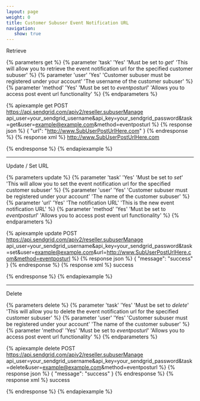 ```yaml
---
layout: page
weight: 0
title: Customer Subuser Event Notification URL
navigation:
   show: true
---
```


<page-anchor el="h2">
Retrieve
</page-anchor>

{% parameters get %}
 {% parameter 'task' 'Yes' 'Must be set to <em>get</em>' 'This will allow you to retrieve the event notification url for the specified customer subuser' %}
 {% parameter 'user' 'Yes' 'Customer subuser must be registered under your account' 'The username of the customer subuser' %}
 {% parameter 'method' 'Yes' 'Must be set to <em>eventposturl</em>' 'Allows you to access post event url functionality' %}
{% endparameters %}


{% apiexample get POST https://api.sendgrid.com/apiv2/reseller.subuserManage api_user=your_sendgrid_username&api_key=your_sendgrid_password&task=get&user=example@example.com&method=eventposturl %}
  {% response json %}
{
  "url": "http://www.SubUserPostUrlHere.com"
}
  {% endresponse %}
  {% response xml %}
<url>http://www.SubUserPostUrlHere.com</url>

  {% endresponse %}
{% endapiexample %}

* * * * *

<page-anchor el="h2">
Update / Set URL
</page-anchor>

{% parameters update %}
 {% parameter 'task' 'Yes' 'Must be set to <em>set</em>' 'This will allow you to set the event notification url for the specified customer subuser' %}
 {% parameter 'user' 'Yes' 'Customer subuser must be registered under your account' 'The name of the customer subuser' %}
 {% parameter 'url' 'Yes' 'The notification URL' 'This is the new event notification URL' %}
 {% parameter 'method' 'Yes' 'Must be set to <em>eventposturl</em>' 'Allows you to access post event url functionality' %}
{% endparameters %}


{% apiexample update POST https://api.sendgrid.com/apiv2/reseller.subuserManage api_user=your_sendgrid_username&api_key=your_sendgrid_password&task=set&user=example@example.com&url=http://www.SubUserPostUrlHere.com&method=eventposturl %}
  {% response json %}
{
  "message": "success"
}
  {% endresponse %}
  {% response xml %}
<result>
   <message>success</message>
</result>

  {% endresponse %}
{% endapiexample %}

* * * * *

<page-anchor el="h2">
Delete
</page-anchor>

{% parameters delete %}
 {% parameter 'task' 'Yes' 'Must be set to <em>delete</em>' 'This will allow you to delete the event notification url for the specified customer subuser' %}
 {% parameter 'user' 'Yes' 'Customer subuser must be registered under your account' 'The name of the customer subuser' %}
 {% parameter 'method' 'Yes' 'Must be set to <em>eventposturl</em>' 'Allows you to access post event url functionality' %}
{% endparameters %}


{% apiexample delete POST https://api.sendgrid.com/apiv2/reseller.subuserManage api_user=your_sendgrid_username&api_key=your_sendgrid_password&task=delete&user=example@example.com&method=eventposturl %}
  {% response json %}
{
  "message": "success"
}
  {% endresponse %}
  {% response xml %}
<result>
   <message>success</message>
</result>

  {% endresponse %}
{% endapiexample %}
